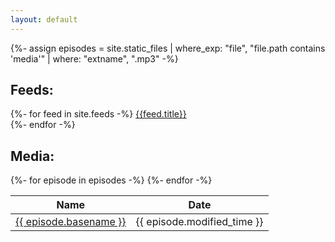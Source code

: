```yaml
---
layout: default
---
```

{%- assign episodes = site.static_files | where_exp: "file", "file.path contains 'media'" | where: "extname", ".mp3" -%}

<h2> Feeds: </h2>

{%- for feed in site.feeds -%}
<a href = '{{ feed.url | absolute_url }}'>{{feed.title}}</a>  
{%- endfor -%}

<h2> Media: </h2>

<table>
  <thead>
    <tr>
      <th>Name</th><th>Date</th>
    </tr>
  </thead>
  <tbody>
      {%- for episode in episodes -%}
    <tr>
      <td><a href="{{episode.path | absolute_url}}">{{ episode.basename }}</a></td>
      <td>{{ episode.modified_time }}</td>
    </tr>
      {%- endfor -%}
  </tbody>  
</table>
